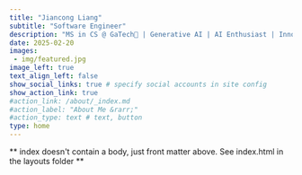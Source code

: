 ```yaml
---
title: "Jiancong Liang"
subtitle: "Software Engineer"
description: "MS in CS @ GaTech🐝 | Generative AI | AI Enthusiast | Innovator in AI-driven solutions for a brighter future"
date: 2025-02-20
images:
 - img/featured.jpg
image_left: true
text_align_left: false
show_social_links: true # specify social accounts in site config
show_action_link: true
#action_link: /about/_index.md
#action_label: "About Me &rarr;"
#action_type: text # text, button
type: home
---
```


** index doesn't contain a body, just front matter above.
See index.html in the layouts folder **
